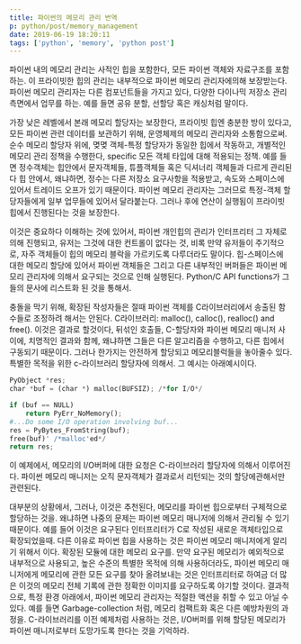 ```yaml
---
title: 파이썬의 메모리 관리 번역
p: python/post/memory_management
date: 2019-06-19 18:20:11
tags: ['python', 'memory', 'python post']
---
```


파이썬 내의 메모리 관리는 사적인 힙을 포함한다, 모든 파이썬 객체와 자료구조를 포함하는.
이 프라이빗한 힙의 관리는 내부적으로 파이썬 메모리 관리자에의해 보장받는다.
파이썬 메모리 관리자는 다른 컴포넌트들을 가지고 있다, 다양한 다이나믹 저장소 관리 측면에서 업무를 하는.
예를 들면 공유 분할, 선할당 혹은 캐싱처럼 말이다.

가장 낮은 레벨에서 본래 메모리 할당자는 보장한다, 프라이빗 힙엔 충분한 방이 있다고, 모든 파이썬 관련 데이터를 보관하기 위해, 운영체제의 메모리 관리자와 소통함으로써.
순수 메모리 할당자 위에, 몆몆 객체-특정 할당자가 동일한 힙에서 작동하고, 개별적인 메모리 관리 정책을 수행한다, specific 모든 객체 타입에 대해 적용되는 정책.
예를 들면 정수객체는 힙안에서 문자객체들, 튜플객체들 혹은 딕셔너리 객체들과 다르게 관리된다 힙 안에서, 왜냐하면, 정수는 다른 저장소 요구사항을 적용받고, 속도와 스페이스에 있어서 트레이드 오프가 있기 때문이다.
파이썬 메모리 관리자는 그러므로 특정-객체 할당자들에게 일부 업무들에 있어서 달라붙는다. 그러나 후에 연산이 실행됨이 프라이빗 힙에서 진행된다는 것을 보장한다.

이것은 중요하다 이해하는 것에 있어서, 파이썬 개인힙의 관리가 인터프리터 그 자체로 의해 진행되고, 유저는 그것에 대한 컨트롤이 없다는 것, 비록 만약 유저들이 주기적으로, 자주 객체들이 힙의 메모리 블락을 가르키도록 다루더라도 말이다. 힙-스페이스에 대한 메모리 할당에 있어서 파이썬 객체들은 그리고 다른 내부적인 버퍼들은 파이썬 메모리 관리자에 의해서 요구되는 것으로 인해 실행된다. Python/C API functions가 그들의 문사에 리스트화 된 것을 통해서.

충돌을 막기 위해, 확장된 작성자들은 절때 파이썬 객체를 C라이브러리에서 송출된 함수들로 조정하려 해서는 안된다.
C라이브러리: malloc(), calloc(), realloc() and free().
이것은 결과로 할것이다, 뒤섞인 호출들, C-할당자와 파이썬 메모리 매니저 사이에, 치명적인 결과와 함께, 왜냐하면 그들은 다른 알고리즘을 수행하고, 다른 힙에서 구동되기 때문이다. 그러나 한가지는 안전하게 할당되고 메모리블럭들을 놓아줄수 있다. 특별한 목적을 위한 c-라이브러리 할당자에 의해서. 그 예시는 아래예시이다.
```python
PyObject *res;
char *buf = (char *) malloc(BUFSIZ); /*for I/O*/

if (buf == NULL)
    return PyErr_NoMemory();
#...Do some I/O operation involving buf...
res = PyBytes_FromString(buf);
free(buf)' /*malloc'ed*/
return res;
```
이 예제에서, 메모리의 I/O버퍼에 대한 요청은 C-라이브러리 할당자에 의해서 이루어진다. 파이썬 메모리 매니저는 오직 문자객체가 결과로서 리턴되는 것의 할당에관해서만 관련된다.

대부분의 상황에서, 그러나, 이것은 추천된다, 메모리를 파이썬 힙으로부터 구체적으로 할당하는 것을. 왜냐하면 나중의 문제는 파이썬 메모리 매니저에 의해서 관리될 수 있기 때문이다. 예를 들어 이것은 요구된다 인터프리터가 C로 작성된 새로운 객체타입으로 확장되었을때. 다른 이유로 파이썬 힙을 사용하는 것은 파이썬 메모리 매니저에게 알리기 위해서 이다. 확장된 모듈에 대한 메모리 요구를.
만약 요구된 메모리가 예외적으로 내부적으로 사용되고, 높은 수준의 특별한 목적에 의해 사용하더라도, 파이썬 메모리 매니저에게 메모리에 관한 모든 요구를 찾아 올려보내는 것은 인터프리터로 하여금 더 많은 이것의 메모리 전체 기록에 관한 정확한 이미지를 요구하도록 야기할 것이다. 결과적으로, 특정 환경 아래에서, 파이썬 메모리 관리자는 적절한 액션을 취할 수 있고 아닐 수 있다. 예를 들면 Garbage-collection 처럼, 메모리 컴팩트화 혹은 다른 예방차원의 과정을. C-라이브러리를 이전 예제처럼 사용하는 것은, I/O버퍼를 위해 할당된 메모리가 파이썬 매니저로부터 도망가도록 한다는 것을 기억하라.